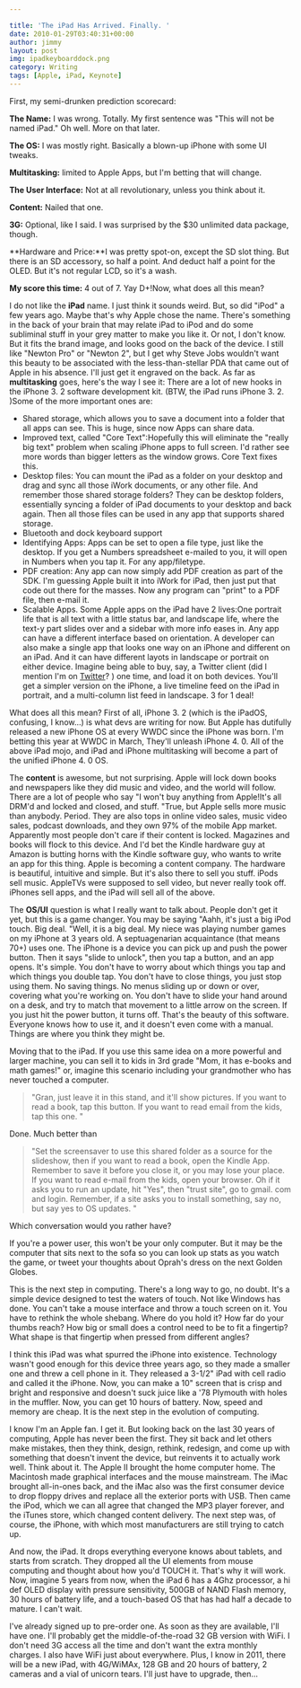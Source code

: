 ```yaml
---

title: 'The iPad Has Arrived. Finally. '
date: 2010-01-29T03:40:31+00:00
author: jimmy
layout: post
img: ipadkeyboarddock.png
category: Writing
tags: [Apple, iPad, Keynote]
---
```


First, my semi-drunken prediction scorecard:

**The Name:** I was wrong. Totally. My first sentence was "This will not be named iPad." Oh well. More on that later. 

**The OS:** I was mostly right. Basically a blown-up iPhone with some UI tweaks. 

**Multitasking:**  limited to Apple Apps, but I'm betting that will change. 

**The User Interface:** Not at all revolutionary, unless you think about it. 

**Content:** Nailed that one. 

**3G:** Optional, like I said. I was surprised by the $30 unlimited data package, though. 

**Hardware and Price:**I was pretty spot-on, except the SD slot thing. But there is an SD accessory, so half a point. And deduct half a point for the OLED. But it's not regular LCD, so it's a wash. 

**My score this time:** 4 out of 7. Yay D+!Now, what does all this mean? 


I do not like the **iPad** name. I just think it sounds weird. But, so did "iPod" a few years ago. Maybe that's why Apple chose the name. There's something in the back of your brain that may relate iPad to iPod and do some subliminal stuff in your grey matter to make you like it. Or not, I don't know. But it fits the brand image, and looks good on the back of the device. I still like "Newton Pro" or "Newton 2", but I get why Steve Jobs wouldn't want this beauty to be associated with the less-than-stellar PDA that came out of Apple in his absence. I'll just get it engraved on the back. As far as **multitasking** goes, here's the way I see it: There are a lot of new hooks in the iPhone 3. 2 software development kit. (BTW, the iPad runs iPhone 3. 2. )Some of the more important ones are:

 
- Shared storage, which allows you to save a document into a folder that all apps can see. This is huge, since now Apps can share data. 
- Improved text, called "Core Text":Hopefully this will eliminate the "really big text" problem when scaling iPhone apps to full screen. I'd rather see more words than bigger letters as the window grows. Core Text fixes this. 
- Desktop files: You can mount the iPad as a folder on your desktop and drag and sync all those iWork documents, or any other file. And remember those shared storage folders? They can be desktop folders, essentially syncing a folder of iPad documents to your desktop and back again. Then all those files can be used in any app that supports shared storage. 
- Bluetooth and dock keyboard support
- Identifying Apps: Apps can be set to open a file type, just like the desktop. If you get a Numbers spreadsheet e-mailed to you, it will open in Numbers when you tap it. For any app/filetype. 
- PDF creation: Any app can now simply add PDF creation as part of the SDK. I'm guessing Apple built it into iWork for iPad, then just put that code out there for the masses. Now any program can "print" to a PDF file, then e-mail it. 
- Scalable Apps. Some Apple apps on the iPad have 2 lives:One portrait life that is all text with a little status bar, and landscape life, where the text-y part slides over and a sidebar with more info eases in. Any app can have a different interface based on orientation. A developer can also make a single app that looks one way on an iPhone and different on an iPad. And it can have different layots in landscape or portrait on either device. Imagine being able to buy, say, a Twitter client (did I mention I'm on <a class="offsite-link-inline" href="http://www. twitter. com/jimmylittle" target="_blank">Twitter</a>? ) one time, and load it on both devices. You'll get a simpler version on the iPhone, a live timeline feed on the iPad in portrait, and a multi-column list feed in landscape. 3 for 1 deal!

What does all this mean? First of all, iPhone 3. 2 (which is the iPadOS, confusing, I know&#8230;) is what devs are writing for now. But Apple has dutifully released a new iPhone OS at every WWDC since the iPhone was born. I'm betting this year at WWDC in March, They'll unleash iPhone 4. 0. All of the above iPad mojo, and iPad and iPhone multitasking will become a part of the unified iPhone 4. 0 OS. 

The **content** is awesome, but not surprising. Apple will lock down books and newspapers like they did music and video, and the world will follow. There are a lot of people who say "I won't buy anything from Apple!It's all DRM'd and locked and closed, and stuff. "True, but Apple sells more music than anybody. Period. They are also tops in online video sales, music video sales, podcast downloads, and they own 97% of the mobile App market. Apparently most people don't care if their content is locked. Magazines and books will flock to this device. And I'd bet the Kindle hardware guy at Amazon is butting horns with the Kindle software guy, who wants to write an app for this thing. Apple is becoming a content company. The hardware is beautiful, intuitive and simple. But it's also there to sell you stuff. iPods sell music. AppleTVs were supposed to sell video, but never really took off. iPhones sell apps, and the iPad will sell all of the above. 

The **OS/UI** question is what I really want to talk about. People don't get it yet, but this is a game changer. You may be saying "Aahh, it's just a big iPod touch. Big deal. "Well, it is a big deal. My niece was playing number games on my iPhone at 3 years old. A septuagenarian acquaintance (that means 70+) uses one. The iPhone is a device you can pick up and push the power button. Then it says "slide to unlock", then you tap a button, and an app opens. It's simple. You don't have to worry about which things you tap and which things you double tap. You don't have to close things, you just stop using them. No saving things. No menus sliding up or down or over, covering what you're working on. You don't have to slide your hand around on a desk, and try to match that movement to a little arrow on the screen. If you just hit the power button, it turns off. That's the beauty of this software. Everyone knows how to use it, and it doesn't even come with a manual. Things are where you think they might be. 

Moving that to the iPad. If you use this same idea on a more powerful and larger machine, you can sell it to kids in 3rd grade "Mom, it has e-books and math games!" or, imagine this scenario including your grandmother who has never touched a computer. 

> "Gran, just leave it in this stand, and it'll show pictures. If you want to read a book, tap this button. If you want to read email from the kids, tap this one. "

Done. Much better than
> "Set the screensaver to use this shared folder as a source for the slideshow, then if you want to read a book, open the Kindle App. Remember to save it before you close it, or you may lose your place. If you want to read e-mail from the kids, open your browser. Oh if it asks you to run an update, hit "Yes", then "trust site", go to gmail. com and login. Remember, if a site asks you to install something, say no, but say yes to OS updates. "

Which conversation would you rather have? 

If you're a power user, this won't be your only computer. But it may be the computer that sits next to the sofa so you can look up stats as you watch the game, or tweet your thoughts about Oprah's dress on the next Golden Globes. 

This is the next step in computing. There's a long way to go, no doubt. It's a simple device designed to test the waters of touch. Not like Windows has done. You can't take a mouse interface and throw a touch screen on it. You have to rethink the whole shebang. Where do you hold it? How far do your thumbs reach? How big or small does a control need to be to fit a fingertip? What shape is that fingertip when pressed from different angles? 

I think this iPad was what spurred the iPhone into existence. Technology wasn't good enough for this device three years ago, so they made a smaller one and threw a cell phone in it. They released a 3-1/2" iPad with cell radio and called it the iPhone. Now, you can make a 10" screen that is crisp and bright and responsive and doesn't suck juice like a '78 Plymouth with holes in the muffler. Now, you can get 10 hours of battery. Now, speed and memory are cheap. It is the next step in the evolution of computing. 

I know I'm an Apple fan. I get it. But looking back on the last 30 years of computing, Apple has never been the first. They sit back and let others make mistakes, then they think, design, rethink, redesign, and come up with something that doesn't invent the device, but reinvents it to actually work well. Think about it. The Apple II brought the home computer home. The Macintosh made graphical interfaces and the mouse mainstream. The iMac brought all-in-ones back, and the iMac also was the first consumer device to drop floppy drives and replace all the exterior ports with USB. Then came the iPod, which we can all agree that changed the MP3 player forever, and the iTunes store, which changed content delivery. The next step was, of course, the iPhone, with which most manufacturers are still trying to catch up. 

And now, the iPad. It drops everything everyone knows about tablets, and starts from scratch. They dropped all the UI elements from mouse computing and thought about how you'd TOUCH it. That's why it will work. Now, imagine 5 years from now, when the iPad 6 has a 4Ghz processor, a hi def OLED display with pressure sensitivity, 500GB of NAND Flash memory, 30 hours of battery life, and a touch-based OS that has had half a decade to mature. I can't wait. 

I've already signed up to pre-order one. As soon as they are available, I'll have one. I'll probably get the middle-of-the-road 32 GB version with WiFi. I don't need 3G access all the time and don't want the extra monthly charges. I also have WiFi just about everywhere. Plus, I know in 2011, there will be a new iPad, with 4G/WiMAx, 128 GB and 20 hours of battery, 2 cameras and a vial of unicorn tears. I'll just have to upgrade, then... 

